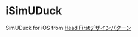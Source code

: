 # iSimUDuck

SimUDuck for iOS from [Head Firstデザインパターン](https://www.oreilly.co.jp/books/4873112494/) 
